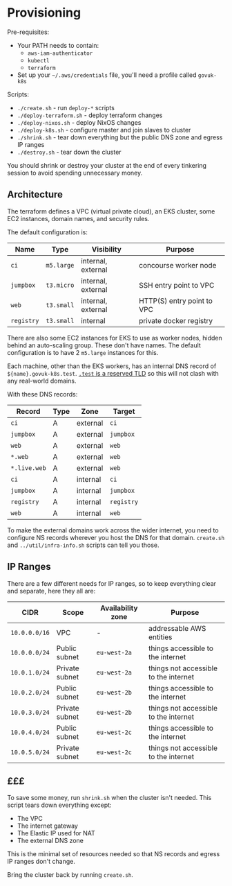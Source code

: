 Provisioning
============

Pre-requisites:

- Your PATH needs to contain:
  - `aws-iam-authenticator`
  - `kubectl`
  - `terraform`
- Set up your `~/.aws/credentials` file, you'll need a profile called `govuk-k8s`

Scripts:

- `./create.sh` - run `deploy-*` scripts
- `./deploy-terraform.sh` - deploy terraform changes
- `./deploy-nixos.sh` - deploy NixOS changes
- `./deploy-k8s.sh` - configure master and join slaves to cluster
- `./shrink.sh` - tear down everything but the public DNS zone and egress IP ranges
- `./destroy.sh` - tear down the cluster

You should shrink or destroy your cluster at the end of every
tinkering session to avoid spending unnecessary money.


Architecture
------------

The terraform defines a VPC (virtual private cloud), an EKS cluster,
some EC2 instances, domain names, and security rules.

The default configuration is:

| Name          | Type       | Visibility         | Purpose                    |
| ------------- | ---------- | ------------------ | -------------------------- |
| `ci`          | `m5.large` | internal, external | concourse worker node      |
| `jumpbox`     | `t3.micro` | internal, external | SSH entry point to VPC     |
| `web`         | `t3.small` | internal, external | HTTP(S) entry point to VPC |
| `registry`    | `t3.small` | internal           | private docker registry    |

There are also some EC2 instances for EKS to use as worker nodes,
hidden behind an auto-scaling group.  These don't have names.  The
default configuration is to have 2 `m5.large` instances for this.

Each machine, other than the EKS workers, has an internal DNS record
of `${name}.govuk-k8s.test`.  [`.test` is a reserved TLD][] so this
will not clash with any real-world domains.

[`.test` is a reserved TLD]: https://tools.ietf.org/html/rfc2606

With these DNS records:

| Record             | Type | Zone     | Target         |
| ------------------ | ---- | -------- | -------------- |
| `ci`               | A    | external | `ci`           |
| `jumpbox`          | A    | external | `jumpbox`      |
| `web`              | A    | external | `web`          |
| `*.web`            | A    | external | `web`          |
| `*.live.web`       | A    | external | `web`          |
| `ci`               | A    | internal | `ci`           |
| `jumpbox`          | A    | internal | `jumpbox`      |
| `registry`         | A    | internal | `registry`     |
| `web`              | A    | internal | `web`          |

To make the external domains work across the wider internet, you need
to configure NS records wherever you host the DNS for that domain.
`create.sh` and `../util/infra-info.sh` scripts can tell you those.


IP Ranges
---------

There are a few different needs for IP ranges, so to keep everything
clear and separate, here they all are:

| CIDR          | Scope          | Availability zone | Purpose                               |
| ------------- | -------------- | ----------------- | ------------------------------------- |
| `10.0.0.0/16` | VPC            | -                 | addressable AWS entities              |
| `10.0.0.0/24` | Public subnet  | `eu-west-2a`      | things accessible to the internet     |
| `10.0.1.0/24` | Private subnet | `eu-west-2a`      | things not accessible to the internet |
| `10.0.2.0/24` | Public subnet  | `eu-west-2b`      | things accessible to the internet     |
| `10.0.3.0/24` | Private subnet | `eu-west-2b`      | things not accessible to the internet |
| `10.0.4.0/24` | Public subnet  | `eu-west-2c`      | things accessible to the internet     |
| `10.0.5.0/24` | Private subnet | `eu-west-2c`      | things not accessible to the internet |


£££
---

To save some money, run `shrink.sh` when the cluster isn't needed.
This script tears down everything except:

- The VPC
- The internet gateway
- The Elastic IP used for NAT
- The external DNS zone

This is the minimal set of resources needed so that NS records and
egress IP ranges don't change.

Bring the cluster back by running `create.sh`.
